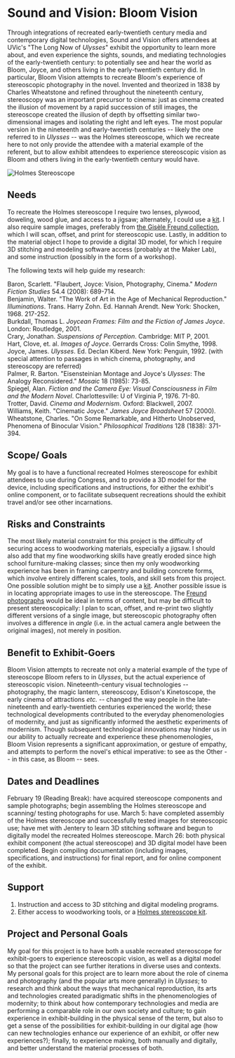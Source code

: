 # Sound and Vision: Bloom Vision

Through integrations of recreated early-twentieth century media and contemporary digital technologies, Sound and Vision offers attendees at UVic's "The Long Now of *Ulysses*" exhibit the opportunity to learn more about, and even experience the sights, sounds, and mediating technologies of the early-twentieth century: to potentially see and hear the world as Bloom, Joyce, and others living in the early-twentieth century did. In particular, Bloom Vision attempts to recreate Bloom's experience of stereoscopic photography in the novel. Invented and theorized in 1838 by Charles Wheatstone and refined throughout the nineteenth century, stereoscopy was an important precursor to cinema: just as cinema created the illusion of movement by a rapid succession of still images, the stereoscope created the illusion of depth by offsetting similar two-dimensional images and isolating the right and left eyes. The most popular version in the nineteenth and early-twentieth centuries -- likely the one referred to in *Ulysses* -- was the Holmes stereoscope, which we recreate here to not only provide the attendee with a material example of the referent, but to allow exhibit attendees to experience stereoscopic vision as Bloom and others living in the early-twentieth century would have. 

![Holmes Stereoscope](http://upload.wikimedia.org/wikipedia/commons/f/f6/Holmes_stereoscope.jpg)

## Needs

To recreate the Holmes stereoscope I require two lenses, plywood, doweling, wood glue, and access to a jigsaw; alternately, I could use a [kit](http://www.3dstereo.com/viewmaster/vn-holm.html). I also require sample images, preferably from [the Gisèle Freund collection](http://library.uvic.ca/dig/JamesJoyceinParis.html), which I will scan, offset, and print for stereoscopic use. Lastly, in addition to the material object I hope to provide a digital 3D model, for which I require 3D stitching and modeling software access (probably at the Maker Lab), and some instruction (possibly in the form of a workshop). 

The following texts will help guide my research:

Baron, Scarlett. "Flaubert, Joyce: Vision, Photography, Cinema." *Modern Fiction Studies* 54.4 (2008): 689-714.  
Benjamin, Walter. "The Work of Art in the Age of Mechanical Reproduction." *Illuminations*. Trans. Harry Zohn. Ed. Hannah Arendt. New York: Shocken, 1968. 217-252.  
Burkdall, Thomas L. *Joycean Frames: Film and the Fiction of James Joyce*. London: Routledge, 2001.   
Crary, Jonathan. *Suspensions of Perception*. Cambridge: MIT P, 2001.  
Hart, Clove, et. al. *Images of Joyce*. Gerrards Cross: Colin Smythe, 1998.  
Joyce, James. *Ulysses*. Ed. Declan Kiberd. New York: Penguin, 1992. (with special attention to passages in which cinema, photography, and stereoscopy are referred)  
Palmer, R. Barton. "Eisensteinian Montage and Joyce's *Ulysses*: The Analogy Reconsidered." *Mosaic* 18 (1985): 73-85.  
Spiegel, Alan. *Fiction and the Camera Eye: Visual Consciousness in Film and the Modern Novel*. Charlottesville: U of Virginia P, 1976. 71-80.  
Trotter, David. *Cinema and Modernism*. Oxford: Blackwell, 2007.  
Williams, Keith. "Cinematic Joyce." *James Joyce Broadsheet* 57 (2000).  
Wheatstone, Charles. "On Some Remarkable, and Hitherto Unobserved, Phenomena of Binocular Vision." *Philosophical Traditions* 128 (1838): 371-394.  

## Scope/ Goals

My goal is to have a functional recreated Holmes stereoscope for exhibit attendees to use during Congress, and to provide a 3D model for the device, including specifications and instructions, for either the exhibit's online component, or to facilitate subsequent recreations should the exhibit travel and/or see other incarnations. 

## Risks and Constraints

The most likely material constraint for this project is the difficulty of securing access to woodworking materials, especially a jigsaw. I should also add that my fine woodworking skills have greatly eroded since high school furniture-making classes; since then my only woodworking experience has been in framing carpentry and building concrete forms, which involve entirely different scales, tools, and skill sets from this project. One possible solution might be to simply use a [kit](http://www.3dstereo.com/viewmaster/vn-holm.html). Another possible issue is in locating appropriate images to use in the stereoscope. The [Freund photographs](http://library.uvic.ca/dig/JamesJoyceinParis.html) would be ideal in terms of content, but may be difficult to present stereoscopically: I plan to scan, offset, and re-print two slightly different versions of a single image, but stereoscopic photography often involves a difference in *angle* (i.e. in the actual camera angle between the original images), not merely in position. 

## Benefit to Exhibit-Goers

Bloom Vision attempts to recreate not only a material example of the type of stereoscope Bloom refers to in *Ulysses*, but the actual experience of stereoscopic vision. Nineteenth-century visual technologies -- photography, the magic lantern, stereoscopy, Edison's Kinetoscope,  the early cinema of attractions *etc.* -- changed the way people in the late-nineteenth and early-twentieth centuries experienced the world; these technological developments contributed to the everyday phenomenologies of modernity, and just as significantly informed the aesthetic experiments of modernism. Though subsequent technological innovations may hinder us in our ability to actually recreate and experience these phenomenologies, Bloom Vision represents a significant approximation, or gesture of empathy, and attempts to perform the novel's ethical imperative: to see as the Other -- in this case, as Bloom -- sees. 

## Dates and Deadlines

February 19 (Reading Break): have acquired stereoscope components and sample photographs; begin assembling the Holmes stereoscope and scanning/ testing photographs for use.
March 5: have completed assembly of the Holmes stereoscope and successfully tested images for stereoscopic use; have met with Jentery to learn 3D stitching software and begun to digitally model the recreated Holmes stereoscope.
March 26: both physical exhibit component (the actual stereoscope) and 3D digital model have been completed. Begin compiling documentation (including images, specifications, and instructions) for final report, and for online component of the exhibit.

## Support

1. Instruction and access to 3D stitching and digital modeling programs. 
2. Either access to woodworking tools, or a [Holmes stereoscope kit](http://www.3dstereo.com/viewmaster/vn-holm.html).

## Project and Personal Goals

My goal for this project is to have both a usable recreated stereoscope for exhibit-goers to experience stereoscopic vision, as well as a digital model so that the project can see further iterations in diverse uses and contexts. My personal goals for this project are to learn more about the role of cinema and photography (and the popular arts more generally) in *Ulysses*; to research and think about the ways that mechanical reproduction, its arts and technologies created paradigmatic shifts in the phenomenologies of modernity; to think about how contemporary technologies and media are performing a comparable role in our own society and culture; to gain experience in exhibit-building in the physical sense of the term, but also to get a sense of the possibilities for exhibit-building in our digital age (how can new technologies enhance our experience of an exhibit, or offer new experiences?); finally, to experience making, both manually and digitally, and better understand the material processes of both.
